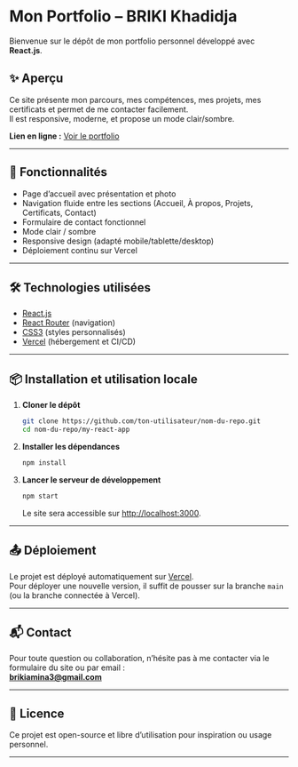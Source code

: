 # Mon Portfolio – BRIKI Khadidja

Bienvenue sur le dépôt de mon portfolio personnel développé avec **React.js**.

## ✨ Aperçu

Ce site présente mon parcours, mes compétences, mes projets, mes certificats et permet de me contacter facilement.  
Il est responsive, moderne, et propose un mode clair/sombre.

**Lien en ligne :** [Voir le portfolio](https://briki.vercel.app/)

---

## 🚀 Fonctionnalités

- Page d’accueil avec présentation et photo
- Navigation fluide entre les sections (Accueil, À propos, Projets, Certificats, Contact)
- Formulaire de contact fonctionnel
- Mode clair / sombre
- Responsive design (adapté mobile/tablette/desktop)
- Déploiement continu sur Vercel

---

## 🛠️ Technologies utilisées

- [React.js](https://reactjs.org/)
- [React Router](https://reactrouter.com/) (navigation)
- [CSS3](https://developer.mozilla.org/fr/docs/Web/CSS) (styles personnalisés)
- [Vercel](https://vercel.com/) (hébergement et CI/CD)

---

## 📦 Installation et utilisation locale

1. **Cloner le dépôt**
   ```bash
   git clone https://github.com/ton-utilisateur/nom-du-repo.git
   cd nom-du-repo/my-react-app
   ```

2. **Installer les dépendances**
   ```bash
   npm install
   ```

3. **Lancer le serveur de développement**
   ```bash
   npm start
   ```
   Le site sera accessible sur [http://localhost:3000](http://localhost:3000).

---


## 📤 Déploiement

Le projet est déployé automatiquement sur [Vercel](https://vercel.com/).  
Pour déployer une nouvelle version, il suffit de pousser sur la branche `main` (ou la branche connectée à Vercel).

---

## 📬 Contact

Pour toute question ou collaboration, n’hésite pas à me contacter via le formulaire du site ou par email :  
**brikiamina3@gmail.com**

---

## 📝 Licence

Ce projet est open-source et libre d’utilisation pour inspiration ou usage personnel.

---
